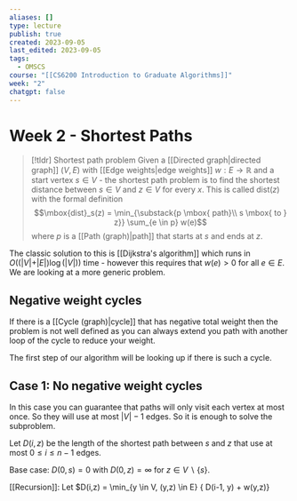 ```yaml
---
aliases: []
type: lecture
publish: true
created: 2023-09-05
last_edited: 2023-09-05
tags:
  - OMSCS
course: "[[CS6200 Introduction to Graduate Algorithms]]"
week: "2"
chatgpt: false
---
```

# Week 2 - Shortest Paths

> [!tldr] Shortest path problem
> Given a [[Directed graph|directed graph]] $(V, E)$ with [[Edge weights|edge weights]] $w: E \rightarrow \mathbb{R}$ and a start vertex $s \in V$ - the shortest path problem is to find the shortest distance between $s \in V$ and $z \in V$ for every $x$. This is called $\mbox{dist}(z)$ with the formal definition
> $$\mbox{dist}_s(z) = \min_{\substack{p \mbox{ path}\\ s \mbox{ to } z}} \sum_{e \in p} w(e)$$ 
> where $p$ is a [[Path (graph)|path]] that starts at $s$ and ends at $z$.

The classic solution to this is [[Dijkstra's algorithm]] which runs in $O((\vert V \vert + \vert E \vert)\log(\vert V \vert))$ time - however this requires that $w(e) > 0$ for all $e \in E$. We are looking at a more generic problem.

## Negative weight cycles

If there is a [[Cycle (graph)|cycle]] that has negative total weight then the problem is not well defined as you can always extend you path with another loop of the cycle to reduce your weight. 

The first step of our algorithm will be looking up if there is such a cycle.

## Case 1: No negative weight cycles

In this case you can guarantee that paths will only visit each vertex at most once. So they will use at most $\vert V \vert - 1$ edges. So it is enough to solve the subproblem.

Let $D(i,z)$ be the length of the shortest path between $s$ and $z$ that use at most $0 \leq i \leq n-1$ edges.

Base case: $D(0,s) = 0$ with $D(0,z) = \infty$ for $z \in V \backslash \{s\}$. 

[[Recursion]]: Let $D(i,z) = \min_{y \in V, (y,z) \in E} \{ D(i-1, y) + w(y,z)\}